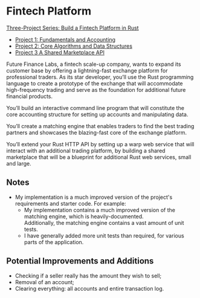 # Fintech Platform

[Three-Project Series: Build a Fintech Platform in Rust](https://www.manning.com/liveprojectseries/fintech-platform-ser)

 - [Project 1: Fundamentals and Accounting](https://www.manning.com/liveproject/fundamentals-and-accounting)
 - [Project 2: Core Algorithms and Data Structures](https://www.manning.com/liveproject/core-algorithms-and-data-structures)
 - [Project 3 A Shared Marketplace API](https://www.manning.com/liveproject/shared-marketplace-api)



Future Finance Labs, a fintech scale-up company, wants to expand its customer base by offering
a lightning-fast exchange platform for professional traders.
As its star developer, you’ll use the Rust programming language to create a prototype
of the exchange that will accommodate high-frequency trading
and serve as the foundation for additional future financial products.

You’ll build an interactive command line program that will constitute the core accounting structure
for setting up accounts and manipulating data.

You’ll create a matching engine that enables traders to find the best trading partners
and showcases the blazing-fast core of the exchange platform.

You’ll extend your Rust HTTP API by setting up a warp web service that will interact with
an additional trading platform, by building a shared marketplace that will be a blueprint for
additional Rust web services, small and large.

## Notes
- My implementation is a much improved version of the project's requirements and starter code.
  For example:
  - My implementation contains a much improved version of the matching engine, which is heavily-documented.  
    Additionally, the matching engine contains a vast amount of unit tests.
  - I have generally added more unit tests than required, for various parts of the application.

## Potential Improvements and Additions
- Checking if a seller really has the amount they wish to sell;
- Removal of an account;
- Clearing everything: all accounts and entire transaction log.
